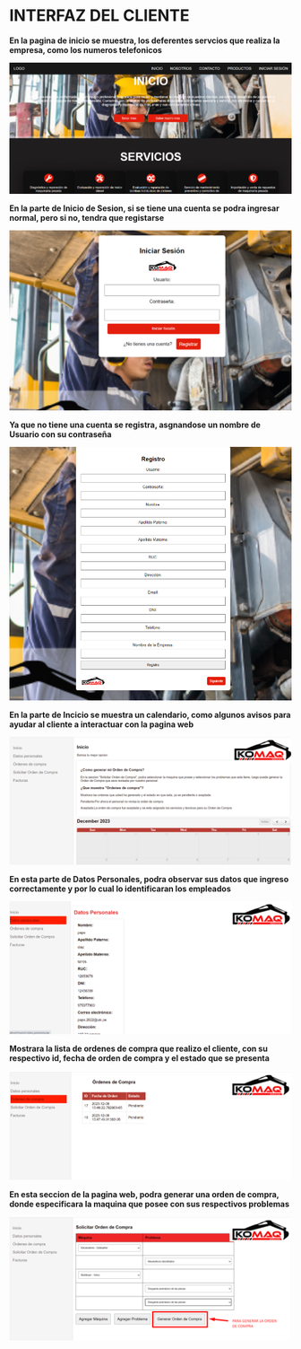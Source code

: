 # INTERFAZ DEL CLIENTE

**En la pagina de inicio se muestra, los deferentes servcios que realiza la empresa, como los numeros telefonicos**

![](https://github.com/RenzoAr10/DBD-KomaqService/blob/main/Documentacion%20de%20Soporte/Screenshot_17.png)

**En la parte de Inicio de Sesion, si se tiene una cuenta se podra ingresar normal, pero si no, tendra que registarse**

![](https://github.com/RenzoAr10/DBD-KomaqService/blob/main/Documentacion%20de%20Soporte/Screenshot_18.png)

**Ya que no tiene una cuenta se registra, asgnandose un nombre de Usuario con su contraseña**

![](https://github.com/RenzoAr10/DBD-KomaqService/blob/main/Documentacion%20de%20Soporte/Screenshot_19.png)

**En la parte de Incicio se muestra un calendario, como algunos avisos para ayudar al cliente a interactuar con la pagina web**

![](https://github.com/RenzoAr10/DBD-KomaqService/blob/main/Documentacion%20de%20Soporte/Screenshot_20.png)

**En esta parte de Datos Personales, podra observar sus datos que ingreso correctamente y por lo cual lo identificaran los empleados**

![](https://github.com/RenzoAr10/DBD-KomaqService/blob/main/Documentacion%20de%20Soporte/Screenshot_21.png)

**Mostrara la lista de ordenes de compra que realizo el cliente, con su respectivo id, fecha de orden de compra y el estado que se presenta**

![](https://github.com/RenzoAr10/DBD-KomaqService/blob/main/Documentacion%20de%20Soporte/Screenshot_22.png)

**En esta seccion de la pagina web, podra generar una orden de compra, donde especificara la maquina que posee con sus respectivos problemas**

![](https://github.com/RenzoAr10/DBD-KomaqService/blob/main/Documentacion%20de%20Soporte/Screenshot_23.png)


